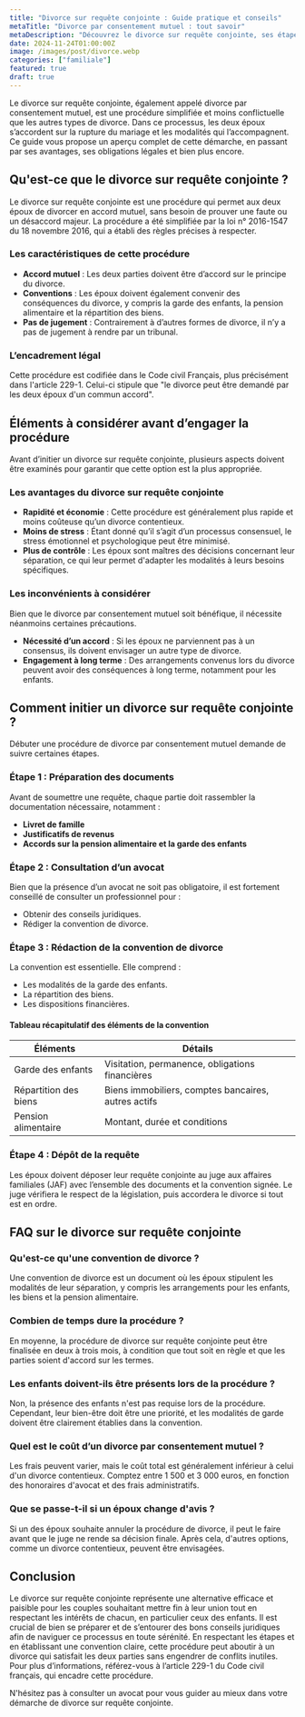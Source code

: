 ```yaml
---
title: "Divorce sur requête conjointe : Guide pratique et conseils"
metaTitle: "Divorce par consentement mutuel : tout savoir"
metaDescription: "Découvrez le divorce sur requête conjointe, ses étapes, ses avantages et conseils pratiques pour le réussir."
date: 2024-11-24T01:00:00Z
image: /images/post/divorce.webp
categories: ["familiale"]
featured: true
draft: true
---
```


Le divorce sur requête conjointe, également appelé divorce par consentement mutuel, est une procédure simplifiée et moins conflictuelle que les autres types de divorce. Dans ce processus, les deux époux s’accordent sur la rupture du mariage et les modalités qui l’accompagnent. Ce guide vous propose un aperçu complet de cette démarche, en passant par ses avantages, ses obligations légales et bien plus encore.

## Qu'est-ce que le divorce sur requête conjointe ?

Le divorce sur requête conjointe est une procédure qui permet aux deux époux de divorcer en accord mutuel, sans besoin de prouver une faute ou un désaccord majeur. La procédure a été simplifiée par la loi n° 2016-1547 du 18 novembre 2016, qui a établi des règles précises à respecter.

### Les caractéristiques de cette procédure

- **Accord mutuel** : Les deux parties doivent être d’accord sur le principe du divorce.
- **Conventions** : Les époux doivent également convenir des conséquences du divorce, y compris la garde des enfants, la pension alimentaire et la répartition des biens.
- **Pas de jugement** : Contrairement à d’autres formes de divorce, il n’y a pas de jugement à rendre par un tribunal.

### L’encadrement légal

Cette procédure est codifiée dans le Code civil Français, plus précisément dans l'article 229-1. Celui-ci stipule que "le divorce peut être demandé par les deux époux d'un commun accord".

## Éléments à considérer avant d’engager la procédure

Avant d’initier un divorce sur requête conjointe, plusieurs aspects doivent être examinés pour garantir que cette option est la plus appropriée.

### Les avantages du divorce sur requête conjointe

- **Rapidité et économie** : Cette procédure est généralement plus rapide et moins coûteuse qu’un divorce contentieux.
- **Moins de stress** : Étant donné qu’il s’agit d’un processus consensuel, le stress émotionnel et psychologique peut être minimisé.
- **Plus de contrôle** : Les époux sont maîtres des décisions concernant leur séparation, ce qui leur permet d'adapter les modalités à leurs besoins spécifiques.

### Les inconvénients à considérer

Bien que le divorce par consentement mutuel soit bénéfique, il nécessite néanmoins certaines précautions.

- **Nécessité d’un accord** : Si les époux ne parviennent pas à un consensus, ils doivent envisager un autre type de divorce.
- **Engagement à long terme** : Des arrangements convenus lors du divorce peuvent avoir des conséquences à long terme, notamment pour les enfants.

## Comment initier un divorce sur requête conjointe ?

Débuter une procédure de divorce par consentement mutuel demande de suivre certaines étapes.

### Étape 1 : Préparation des documents

Avant de soumettre une requête, chaque partie doit rassembler la documentation nécessaire, notamment :

- **Livret de famille**
- **Justificatifs de revenus**
- **Accords sur la pension alimentaire et la garde des enfants**

### Étape 2 : Consultation d’un avocat

Bien que la présence d’un avocat ne soit pas obligatoire, il est fortement conseillé de consulter un professionnel pour :

- Obtenir des conseils juridiques.
- Rédiger la convention de divorce.

### Étape 3 : Rédaction de la convention de divorce

La convention est essentielle. Elle comprend :

- Les modalités de la garde des enfants.
- La répartition des biens.
- Les dispositions financières.

#### Tableau récapitulatif des éléments de la convention

| Éléments                 | Détails                                     |
|-------------------------|---------------------------------------------|
| Garde des enfants       | Visitation, permanence, obligations financières |
| Répartition des biens   | Biens immobiliers, comptes bancaires, autres actifs |
| Pension alimentaire      | Montant, durée et conditions                 |

### Étape 4 : Dépôt de la requête

Les époux doivent déposer leur requête conjointe au juge aux affaires familiales (JAF) avec l’ensemble des documents et la convention signée. Le juge vérifiera le respect de la législation, puis accordera le divorce si tout est en ordre.

## FAQ sur le divorce sur requête conjointe

### Qu'est-ce qu'une convention de divorce ?

Une convention de divorce est un document où les époux stipulent les modalités de leur séparation, y compris les arrangements pour les enfants, les biens et la pension alimentaire.

### Combien de temps dure la procédure ?

En moyenne, la procédure de divorce sur requête conjointe peut être finalisée en deux à trois mois, à condition que tout soit en règle et que les parties soient d'accord sur les termes.

### Les enfants doivent-ils être présents lors de la procédure ?

Non, la présence des enfants n'est pas requise lors de la procédure. Cependant, leur bien-être doit être une priorité, et les modalités de garde doivent être clairement établies dans la convention.

### Quel est le coût d’un divorce par consentement mutuel ?

Les frais peuvent varier, mais le coût total est généralement inférieur à celui d'un divorce contentieux. Comptez entre 1 500 et 3 000 euros, en fonction des honoraires d'avocat et des frais administratifs.

### Que se passe-t-il si un époux change d'avis ?

Si un des époux souhaite annuler la procédure de divorce, il peut le faire avant que le juge ne rende sa décision finale. Après cela, d'autres options, comme un divorce contentieux, peuvent être envisagées.

## Conclusion

Le divorce sur requête conjointe représente une alternative efficace et paisible pour les couples souhaitant mettre fin à leur union tout en respectant les intérêts de chacun, en particulier ceux des enfants. Il est crucial de bien se préparer et de s’entourer des bons conseils juridiques afin de naviguer ce processus en toute sérénité. En respectant les étapes et en établissant une convention claire, cette procédure peut aboutir à un divorce qui satisfait les deux parties sans engendrer de conflits inutiles. Pour plus d’informations, référez-vous à l’article 229-1 du Code civil français, qui encadre cette procédure.

N'hésitez pas à consulter un avocat pour vous guider au mieux dans votre démarche de divorce sur requête conjointe.